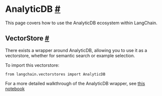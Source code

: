 


 AnalyticDB
 [#](#analyticdb "Permalink to this headline")
===========================================================



 This page covers how to use the AnalyticDB ecosystem within LangChain.
 




 VectorStore
 [#](#vectorstore "Permalink to this headline")
-------------------------------------------------------------



 There exists a wrapper around AnalyticDB, allowing you to use it as a vectorstore,
whether for semantic search or example selection.
 



 To import this vectorstore:
 





```
from langchain.vectorstores import AnalyticDB

```




 For a more detailed walkthrough of the AnalyticDB wrapper, see
 [this notebook](../modules/indexes/vectorstores/examples/analyticdb)






